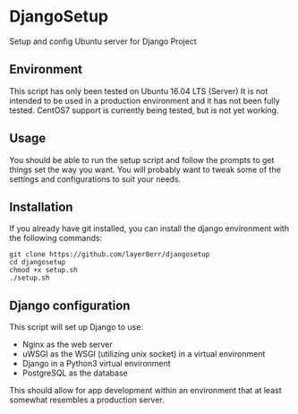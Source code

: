 # DjangoSetup
Setup and config Ubuntu server for Django Project

## Environment
This script has only been tested on Ubuntu 16.04 LTS (Server)
It is not intended to be used in a production environment and it
has not been fully tested.
CentOS7 support is currently being tested, but is not yet working.

## Usage
You should be able to run the setup script and follow the prompts
to get things set the way you want. You will probably want to tweak
some of the settings and configurations to suit your needs.

## Installation
If you already have git installed, you can install the django environment with the following commands:
```
git clone https://github.com/layer8err/djangosetup
cd djangosetup
chmod +x setup.sh
./setup.sh
```

## Django configuration
This script will set up Django to use:
* Nginx as the web server
* uWSGI as the WSGI (utilizing unix socket) in a virtual environment
* Django in a Python3 virtual environment
* PostgreSQL as the database

This should allow for app development within an environment that
at least somewhat resembles a production server.
